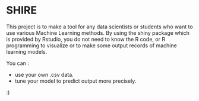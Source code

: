 # SHIRE

 This project is to make a tool for any data scientists or students who want to use various Machine Learning methods. By using the shiny package which is provided by Rstudio, you do not need to know the R code, or R programming to visualize or to make some output records of machine learning models. 
 
You can :
 - use your own .csv data.
 - tune your model to predict output more precisely.
 
:)  
